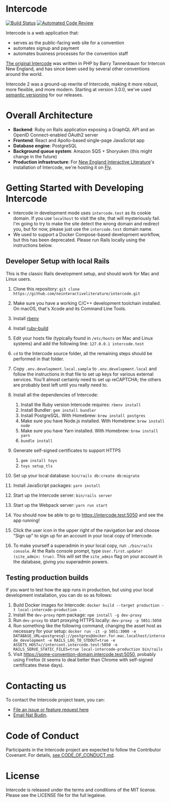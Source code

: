 # Intercode

[![Build Status](https://github.com/neinteractiveliterature/intercode/workflows/Docker%20Image%20CI/badge.svg)](https://github.com/neinteractiveliterature/intercode/actions?workflow=Docker+Image+CI)
[![Automated Code Review](https://github.com/neinteractiveliterature/intercode/workflows/Pronto/badge.svg)](https://github.com/neinteractiveliterature/intercode/actions?workflow=Pronto)

Intercode is a web application that:

- serves as the public-facing web site for a convention
- automates signup and payment
- automates business processes for the convention staff

[The original Intercode](https://github.com/neinteractiveliterature/intercode-classic) was written in PHP by Barry Tannenbaum for Intercon New England, and has since been used by several other conventions around the world.

Intercode 2 was a ground-up rewrite of Intercode, making it more robust, more flexible, and more modern.  Starting at version 3.0.0, we've used [semantic versioning](https://semver.org/) for our releases.

# Overall Architecture

- **Backend**: Ruby on Rails application exposing a GraphQL API and an OpenID Connect-enabled OAuth2 server
- **Frontend**: React and Apollo-based single-page JavaScript app
- **Database engine**: PostgreSQL
- **Background queue system**: Amazon SQS + Shoryuken (this might change in the future)
- **Production infrastructure**: For [New England Interactive Literature](http://interactiveliterature.org)'s installation of Intercode, we're hosting it on [Fly](https://fly.io).

# Getting Started with Developing Intercode

- Intercode in development mode uses `intercode.test` as its cookie domain. If you use `localhost` to visit the site, that will mysteriously fail. I'm going to try to make the site detect the wrong domain and redirect you, but for now, please just use the `intercode.test` domain name.
- We used to support a Docker Compose-based development workflow, but this has been deprecated. Please run Rails locally using the instructions below.

## Developer Setup with local Rails

This is the classic Rails development setup, and should work for Mac and Linux users.

1. Clone this repository: `git clone https://github.com/neinteractiveliterature/intercode.git`
2. Make sure you have a working C/C++ development toolchain installed. On macOS, that's Xcode and its Command Line Tools.
3. Install [rbenv](https://github.com/sstephenson/rbenv#readme)
4. Install [ruby-build](https://github.com/sstephenson/ruby-build#readme)
5. Edit your hosts file (typically found in `/etc/hosts` on Mac and Linux systems) and add the following line: `127.0.0.1 intercode.test`
6. `cd` to the Intercode source folder, all the remaining steps should be performed in that folder.
7. Copy `.env.development.local.sample` to `.env.development.local` and follow the instructions in
   that file to set up keys for various external services. You'll almost certainly need to set up
   reCAPTCHA; the others are probably best left until you really need to.
8. Install all the dependencies of Intercode:

   1. Install the Ruby version Intercode requires: `rbenv install`
   2. Install Bundler: `gem install bundler`
   3. Install PostgreSQL. With Homebrew: `brew install postgres`
   4. Make sure you have Node.js installed. With Homebrew: `brew install node`
   5. Make sure you have Yarn installed. With Homebrew: `brew install yarn`
   6. `bundle install`

9. Generate self-signed certificates to support HTTPS

   1. `gem install toys`
   2. `toys setup_tls`

10. Set up your local database: `bin/rails db:create db:migrate`
11. Install JavaScript packages: `yarn install`
12. Start up the Intercode server: `bin/rails server`
13. Start up the Webpack server: `yarn run start`
14. You should now be able to go to <https://intercode.test:5050> and see the app running!
15. Click the user icon in the upper right of the navigation bar and choose "Sign up" to sign up for
    an account in your local copy of Intercode.
16. To make yourself a superadmin in your local copy, run `./bin/rails console`. At the Rails
    console prompt, type `User.first.update!(site_admin: true)`. This will set the `site_admin`
    flag on your account in the database, giving you superadmin powers.

## Testing production builds

If you want to test how the app runs in production, but using your local development installation, you can do so as follows:

1. Build Docker images for Intercode: `docker build --target production -t local-intercode-production .`
2. Install the `dev-proxy` npm package: `npm install -g dev-proxy`
3. Run `dev-proxy` to start proxying HTTPS locally: `dev-proxy -p 5051:5050`
4. Run something like the following command, changing the asset host as necessary for your setup: `docker run -it -p 5051:3000 -e DATABASE_URL=postgresql://postgres@docker.for.mac.localhost/intercode_development -e RAILS_LOG_TO_STDOUT=true -e ASSETS_HOST=//intercont.intercode.test:5050 -e RAILS_SERVE_STATIC_FILES=true local-intercode-production bin/rails`
5. Visit <https://some-convention-domain.intercode.test:5050>, probably using Firefox (it seems to deal better than Chrome with self-signed certificates these days).

# Contacting us

To contact the Intercode project team, you can:

- [File an issue or feature request here](https://github.com/neinteractiveliterature/intercode/issues)
- [Email Nat Budin](mailto:natbudin@gmail.com).

# Code of Conduct

Participants in the Intercode project are expected to follow the Contributor Covenant. For details, [see CODE_OF_CONDUCT.md](https://github.com/neinteractiveliterature/intercode/blob/main/CODE_OF_CONDUCT.md).

# License

Intercode is released under the terms and conditions of the MIT license. Please see the LICENSE file for the full legalese.
